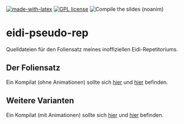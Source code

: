 [![made-with-latex](https://img.shields.io/badge/Made%20with-LaTeX-1f425f.svg)](https://www.latex-project.org/) [![GPL license](https://img.shields.io/badge/License-GPL-blue.svg)](http://perso.crans.org/besson/LICENSE.html) ![Compile the slides (noanim)](https://github.com/EagleoutIce/eidi-pseudo-rep20/workflows/Compile%20the%20slides%20(noanim)/badge.svg)

# eidi-pseudo-rep

Quelldateien für den Foliensatz meines inoffiziellen Eidi-Repetitoriums.

## Der Foliensatz

Ein Kompilat (ohne Animationen) sollte sich [hier](https://media.githubusercontent.com/media/EagleoutIce/eidi-pseudo-rep20/gh-pages/slides-eidi-rep.pdf) und [hier](https://github.com/EagleoutIce/eidi-pseudo-rep/blob/gh-pages/slides-eidi-rep.pdf) befinden.

## Weitere Varianten

Ein Kompilat (mit Animationen) sollte sich [hier](https://media.githubusercontent.com/media/EagleoutIce/eidi-pseudo-rep20/gh-pages/animated-slides-eidi-rep.pdf) und [hier](https://github.com/EagleoutIce/eidi-pseudo-rep/blob/gh-pages/animated-slides-eidi-rep.pdf) befinden.